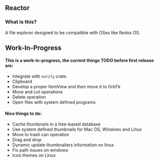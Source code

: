 ## Reactor
### What is this?
A file explorer designed to be compatible with OSes like Redox OS.

## Work-In-Progress
#### This is a work-in-progress, the current things TODO before first release are:
* Integrate with `notify` crate.
* Clipboard
* Develop a proper ItemView and then move it to OrbTk
* Move and cut operations
* Delete operation
* Open files with system defined programs

#### Nice things to do:
* Cache thumbnails in a tree-based database
* Use system defined thumbnails for Mac OS, Windows and Linux
* Move to trash can operation
* Drag and drop
* Dynamic update thumbnailers information on linux
* Fix path issues on windows
* Icon themes on Linux
